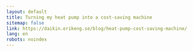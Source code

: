 ```yaml
---
layout: default
title: Turning my heat pump into a cost-saving machine
sitemap: false
link: https://daikin.erikeng.se/blog/heat-pump-cost-saving-machine/
lang: en
robots: noindex
---
```

<script>window.location = '{{ page.link }}';</script>

